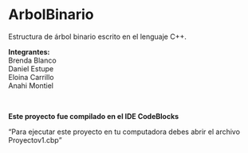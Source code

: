 # ArbolBinario
Estructura de árbol binario escrito en el lenguaje C++.

<strong>Integrantes:</strong> 
<br/>
Brenda Blanco <br/>
Daniel Estupe </br>
Eloina Carrillo <br/>
Anahi Montiel <br/>

<br/>

<strong>Este proyecto fue compilado en el IDE CodeBlocks</strong>

<q>Para ejecutar este proyecto en tu computadora debes abrir el
   archivo Proyectov1.cbp</q>